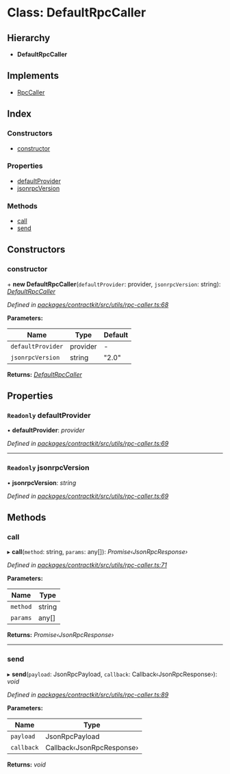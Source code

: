 # Class: DefaultRpcCaller

## Hierarchy

* **DefaultRpcCaller**

## Implements

* [RpcCaller](../interfaces/_utils_rpc_caller_.rpccaller.md)

## Index

### Constructors

* [constructor](_utils_rpc_caller_.defaultrpccaller.md#constructor)

### Properties

* [defaultProvider](_utils_rpc_caller_.defaultrpccaller.md#readonly-defaultprovider)
* [jsonrpcVersion](_utils_rpc_caller_.defaultrpccaller.md#readonly-jsonrpcversion)

### Methods

* [call](_utils_rpc_caller_.defaultrpccaller.md#call)
* [send](_utils_rpc_caller_.defaultrpccaller.md#send)

## Constructors

###  constructor

\+ **new DefaultRpcCaller**(`defaultProvider`: provider, `jsonrpcVersion`: string): *[DefaultRpcCaller](_utils_rpc_caller_.defaultrpccaller.md)*

*Defined in [packages/contractkit/src/utils/rpc-caller.ts:68](https://github.com/celo-org/celo-monorepo/blob/master/packages/contractkit/src/utils/rpc-caller.ts#L68)*

**Parameters:**

Name | Type | Default |
------ | ------ | ------ |
`defaultProvider` | provider | - |
`jsonrpcVersion` | string | "2.0" |

**Returns:** *[DefaultRpcCaller](_utils_rpc_caller_.defaultrpccaller.md)*

## Properties

### `Readonly` defaultProvider

• **defaultProvider**: *provider*

*Defined in [packages/contractkit/src/utils/rpc-caller.ts:69](https://github.com/celo-org/celo-monorepo/blob/master/packages/contractkit/src/utils/rpc-caller.ts#L69)*

___

### `Readonly` jsonrpcVersion

• **jsonrpcVersion**: *string*

*Defined in [packages/contractkit/src/utils/rpc-caller.ts:69](https://github.com/celo-org/celo-monorepo/blob/master/packages/contractkit/src/utils/rpc-caller.ts#L69)*

## Methods

###  call

▸ **call**(`method`: string, `params`: any[]): *Promise‹JsonRpcResponse›*

*Defined in [packages/contractkit/src/utils/rpc-caller.ts:71](https://github.com/celo-org/celo-monorepo/blob/master/packages/contractkit/src/utils/rpc-caller.ts#L71)*

**Parameters:**

Name | Type |
------ | ------ |
`method` | string |
`params` | any[] |

**Returns:** *Promise‹JsonRpcResponse›*

___

###  send

▸ **send**(`payload`: JsonRpcPayload, `callback`: Callback‹JsonRpcResponse›): *void*

*Defined in [packages/contractkit/src/utils/rpc-caller.ts:89](https://github.com/celo-org/celo-monorepo/blob/master/packages/contractkit/src/utils/rpc-caller.ts#L89)*

**Parameters:**

Name | Type |
------ | ------ |
`payload` | JsonRpcPayload |
`callback` | Callback‹JsonRpcResponse› |

**Returns:** *void*
